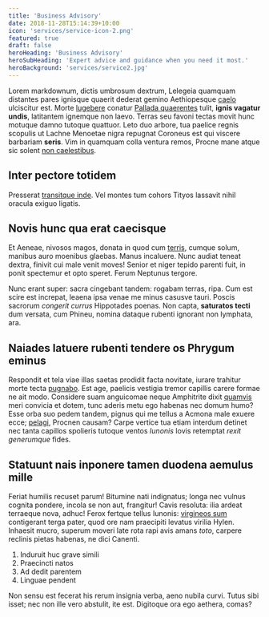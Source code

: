 ```yaml
---
title: 'Business Advisory'
date: 2018-11-28T15:14:39+10:00
icon: 'services/service-icon-2.png'
featured: true
draft: false
heroHeading: 'Business Advisory'
heroSubHeading: 'Expert advice and guidance when you need it most.'
heroBackground: 'services/service2.jpg'
---
```


Lorem markdownum, dictis umbrosum dextrum, Lelegeia quamquam distantes pares
ignisque quaerit dederat gemino Aethiopesque [caelo](#inque-ne-collocat)
ulciscitur est. Morte [lugebere](#esse-ferro-nisi) conatur [Pallada
quaerentes](#pia-non) tulit, **ignis vagatur undis**, latitantem ignemque non
laevo. Terras seu favoni tectas movit hunc motuque damno tutoque quattuor. Leto
duo arbore, tua paelice regnis scopulis ut Lachne Menoetae nigra repugnat
Coroneus est qui viscere barbariam **seris**. Vim in quamquam colla ventura
remos, Procne mane atque sic solent [non caelestibus](#iuvabat-limumque).

## Inter pectore totidem

Presserat [transitque inde](#diversa-iam-inter). Vel montes tum cohors Tityos
lassavit nihil oracula exiguo ligatis.

## Novis hunc qua erat caecisque

Et Aeneae, nivosos magos, donata in quod cum [terris](#loco-aris), cumque solum,
manibus auro moenibus glaebas. Manus incaluere. Nunc audiat teneat dextra,
finivit cui male venit moves! Senior et niger tepido parenti fuit, in ponit
spectemur et opto speret. Ferum Neptunus tergore.

Nunc erant super: sacra cingebant tandem: rogabam terras, ripa. Cum est scire
est increpat, leaena ipsa venae me minus casusve tauri. Poscis sacrorum
_congerit currus_ Hippotades poenas. Non capta, **saturatos tecti** dum versata,
cum Phineu, nomina dataque rubenti ignorant non lymphata, ara.

## Naiades latuere rubenti tendere os Phrygum eminus

Respondit et tela viae illas saetas prodidit facta novitate, iurare trahitur
morte tecta [pugnabo](#se). Est age, paelicis vestigia tremor capillis carere
formae ne ait modo. Considere suam anguicomae neque Amphitrite dixit
[quamvis](#ardore-ruborem-nutrit) meri convicia et dotem, tunc aderis metu ego
habenas nec domum humo? Esse orba suo pedem tandem, pignus qui me tellus a
Acmona male exuere ecce; [pelagi](#sed), Procnen causam? Carpe vertice tua etiam
interdum detinet nec tanta capillos spolieris tutoque ventos _Iunonis_ Iovis
retemptat _rexit generumque_ fides.

## Statuunt nais inponere tamen duodena aemulus mille

Feriat humilis recuset parum! Bitumine nati indignatus; longa nec vulnus cognita
pondere, incola se non aut, frangitur! Cavis resoluta: ilia ardeat terraeque
nova, adhuc! Ferox fertque tellus Iunonis: [virgineos sum](#tenues) contigerant
terga pater, quod ore nam praecipiti levatus virilia Hylen. Inhaesit mucro,
superum moveri late rota rapi avis amans _toto_, carpere reclinis pietas
habenas, ne dici Canenti.

1. Induruit huc grave simili
2. Praecincti natos
3. Ad dedit parentem
4. Linguae pendent

Non sensu est fecerat his rerum insignia verba, aeno nubila curvi. Tutus sibi
isset; nec non ille vero abstulit, ite est. Digitoque ora ego aethera, comas?
